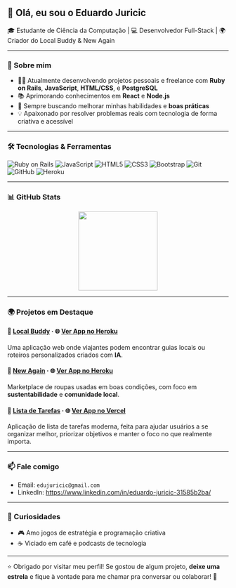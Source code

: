 ## 👋 Olá, eu sou o Eduardo Juricic

🎓 Estudante de Ciência da Computação | 💻 Desenvolvedor Full-Stack | 🌍 Criador do Local Buddy & New Again

---

### 🚀 Sobre mim

- 👨‍💻 Atualmente desenvolvendo projetos pessoais e freelance com **Ruby on Rails**, **JavaScript**, **HTML/CSS**, e **PostgreSQL**
- 📚 Aprimorando conhecimentos em **React** e **Node.js**
- 🎯 Sempre buscando melhorar minhas habilidades e **boas práticas**
- 💡 Apaixonado por resolver problemas reais com tecnologia de forma criativa e acessível

---

### 🛠️ Tecnologias & Ferramentas

![Ruby on Rails](https://img.shields.io/badge/-Ruby%20on%20Rails-red?style=flat-square&logo=rubyonrails)
![JavaScript](https://img.shields.io/badge/-JavaScript-F7DF1E?style=flat-square&logo=javascript&logoColor=black)
![HTML5](https://img.shields.io/badge/-HTML5-E34F26?style=flat-square&logo=html5&logoColor=white)
![CSS3](https://img.shields.io/badge/-CSS3-1572B6?style=flat-square&logo=css3)
![Bootstrap](https://img.shields.io/badge/-Bootstrap-563D7C?style=flat-square&logo=bootstrap)
![Git](https://img.shields.io/badge/-Git-F05032?style=flat-square&logo=git)
![GitHub](https://img.shields.io/badge/-GitHub-181717?style=flat-square&logo=github)
![Heroku](https://img.shields.io/badge/-Heroku-430098?style=flat-square&logo=heroku)

---

### 📊 GitHub Stats

<div align="center">
  <a href="https://github.com/Eduardo-juricic">
    <img height="180em" src="https://github-readme-stats.vercel.app/api/top-langs/?username=Eduardo-juricic&layout=compact&langs_count=16&theme=dracula"/>
  </a>
</div>

---

### 🌍 Projetos em Destaque

#### 🧳 [Local Buddy](https://github.com/Eduardo-juricic/local-buddy) · 🌐 [Ver App no Heroku](https://local-buddy-f4065b1d6752.herokuapp.com)
Uma aplicação web onde viajantes podem encontrar guias locais ou roteiros personalizados criados com **IA**.

#### 👕 [New Again](https://github.com/Eduardo-juricic/New-Again-Marketplace) · 🌐 [Ver App no Heroku](https://new-again-91a2bcba0f4f.herokuapp.com)
Marketplace de roupas usadas em boas condições, com foco em **sustentabilidade** e **comunidade local**.

#### 🎨 [Lista de Tarefas](https://github.com/Eduardo-juricic/Lista-de-Tarefas) · 🌐 [Ver App no Vercel](http://lista-de-tarefas-lvm4gufxe-eduardos-projects-bf03a680.vercel.app)  
Aplicação de lista de tarefas moderna, feita para ajudar usuários a se organizar melhor, priorizar objetivos e manter o foco no que realmente importa.


---

### 📫 Fale comigo

- Email: `edujuricic@gmail.com`
- LinkedIn: https://www.linkedin.com/in/eduardo-juricic-31585b2ba/

---

### 🎯 Curiosidades

- 🎮 Amo jogos de estratégia e programação criativa
- ☕ Viciado em café e podcasts de tecnologia

---

⭐ Obrigado por visitar meu perfil! Se gostou de algum projeto, **deixe uma estrela** e fique à vontade para me chamar pra conversar ou colaborar! 🚀

